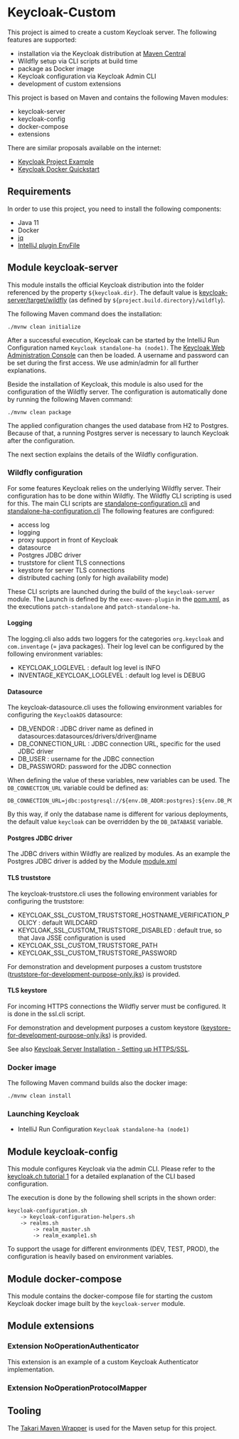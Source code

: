 Keycloak-Custom
===============

This project is aimed to create a custom Keycloak server. The following features are supported:

- installation via the Keycloak distribution at [Maven Central](https://mvnrepository.com/artifact/org.keycloak/keycloak-server-dist)
- Wildfly setup via CLI scripts at build time
- package as Docker image
- Keycloak configuration via Keycloak Admin CLI
- development of custom extensions

This project is based on Maven and contains the following Maven modules:

- keycloak-server
- keycloak-config  
- docker-compose  
- extensions

There are similar proposals available on the internet:

- [Keycloak Project Example](https://github.com/thomasdarimont/keycloak-project-example)
- [Keycloak Docker Quickstart](https://github.com/OpenPj/keycloak-docker-quickstart)

Requirements
------------

In order to use this project, you need to install the following components:

- Java 11
- Docker 
- [jq](https://stedolan.github.io/jq/)
- [IntelliJ plugin EnvFile](https://plugins.jetbrains.com/plugin/7861-envfile)

Module keycloak-server
----------------------

This module installs the official Keycloak distribution into the folder referenced by the property `${keycloak.dir}`. The default value is [keycloak-server/target/wildfly](./keycloak-server/target/wildfly) (as defined by `${project.build.directory}/wildfly`).

The following Maven command does the installation:

```shell
./mvnw clean initialize
```

After a successful execution, Keycloak can be started by the IntelliJ Run Configuration named `Keycloak standalone-ha (node1)`. The [Keycloak Web Administration Console](http://localhost:8080/auth/) can then be loaded. A username and password can be set during the first access. We use admin/admin for all further explanations.

Beside the installation of Keycloak, this module is also used for the configuration of the Wildfly server. The configuration is automatically done by running the following Maven command:

```shell
./mvnw clean package
```

The applied configuration changes the used database from H2 to Postgres. Because of that, a running Postgres server is necessary to launch Keycloak after the configuration.

The next section explains the details of the Wildfly configuration.

### Wildfly configuration

For some features Keycloak relies on the underlying Wildfly server. Their configuration has to be done within Wildfly. The Wildfly CLI scripting is used for this. The main CLI scripts are [standalone-configuration.cli](keycloak-server/src/main/resources/wildfly/cli/standalone-configuration.cli) and [standalone-ha-configuration.cli](keycloak-custom/src/main/resources/wildfly/cli/standalone-ha-configuration.cli) The following features are configured:

- access log
- logging
- proxy support in front of Keycloak
- datasource
- Postgres JDBC driver
- truststore for client TLS connections
- keystore for server TLS connections
- distributed caching (only for high availability mode)

These CLI scripts are launched during the build of the `keycloak-server` module. The Launch is defined by the `exec-maven-plugin` in the [pom.xml](./keycloak-custom/pom.xml), as the executions `patch-standalone` and `patch-standalone-ha`.

#### Logging

The logging.cli also adds two loggers for the categories `org.keycloak` and `com.inventage` (= java packages). Their log level can be configured by the following environment variables:

- KEYCLOAK_LOGLEVEL : default log level is INFO
- INVENTAGE_KEYCLOAK_LOGLEVEL : default log level is DEBUG

#### Datasource

The keycloak-datasource.cli uses the following environment variables for configuring the `KeycloakDS` datasource:

- DB_VENDOR : JDBC driver name as defined in datasources:datasources/drivers/driver@name
- DB_CONNECTION_URL : JDBC connection URL, specific for the used JDBC driver
- DB_USER : username for the JDBC connection
- DB_PASSWORD: password for the JDBC connection

When defining the value of these variables, new variables can be used. The `DB_CONNECTION_URL` variable could be defined as:

```
DB_CONNECTION_URL=jdbc:postgresql://${env.DB_ADDR:postgres}:${env.DB_PORT:5432}/${env.DB_DATABASE:keycloak}${env.JDBC_PARAMS:}
```

By this way, if only the database name is different for various deployments, the default value `keycloak` can be overridden by the `DB_DATABASE` variable.

#### Postgres JDBC driver

The JDBC drivers within Wildfly are realized by modules. As an example the Postgres JDBC driver is added by the Module [module.xml](keycloak-server/src/main/resources/wildfly/modules/system/layers/keycloak/org/postgresql/main/module.xml)

#### TLS truststore

The keycloak-truststore.cli uses the following environment variables for configuring the truststore:

- KEYCLOAK_SSL_CUSTOM_TRUSTSTORE_HOSTNAME_VERIFICATION_POLICY : default WILDCARD
- KEYCLOAK_SSL_CUSTOM_TRUSTSTORE_DISABLED : default true, so that Java JSSE configuration is used
- KEYCLOAK_SSL_CUSTOM_TRUSTSTORE_PATH
- KEYCLOAK_SSL_CUSTOM_TRUSTSTORE_PASSWORD

For demonstration and development purposes a custom truststore ([truststore-for-development-purpose-only.jks](keycloak-server/src/main/resources/wildfly/standalone/configuration/truststore-for-development-purpose-only.jks)) is provided.

#### TLS keystore

For incoming HTTPS connections the Wildfly server must be configured. It is done in the ssl.cli script.

For demonstration and development purposes a custom keystore ([keystore-for-development-purpose-only.jks](keycloak-server/src/main/resources/wildfly/standalone/configuration/keystore-for-development-purpose-only.jks)) is provided.

See also [Keycloak Server Installation - Setting up HTTPS/SSL](https://www.keycloak.org/docs/latest/server_installation/index.html#_setting_up_ssl).

### Docker image

The following Maven command builds also the docker image:

```shell
./mvnw clean install
```

### Launching Keycloak

- IntelliJ Run Configuration `Keycloak standalone-ha (node1)`

Module keycloak-config
----------------------

This module configures Keycloak via the admin CLI. Please refer to the [keycloak.ch tutorial 1](https://keycloak.ch/keycloak-tutorials/tutorial-1-installing-and-running-keycloak/) for a detailed explanation of the CLI based configuration.

The execution is done by the following shell scripts in the shown order:

```
keycloak-configuration.sh 
    -> keycloak-configuration-helpers.sh
    -> realms.sh
        -> realm_master.sh
        -> realm_example1.sh
```

To support the usage for different environments (DEV, TEST, PROD), the configuration is heavily based on environment variables.

Module docker-compose
---------------------

This module contains the docker-compose file for starting the custom Keycloak docker image built by the `keycloak-server` module.

Module extensions
-----------------

### Extension NoOperationAuthenticator

This extension is an example of a custom Keycloak Authenticator implementation.

### Extension NoOperationProtocolMapper

Tooling
-------

The [Takari Maven Wrapper](https://github.com/takari/maven-wrapper) is used for the Maven setup for this project.